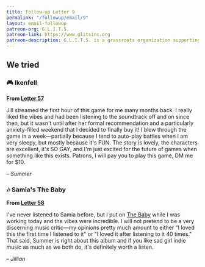 ```yaml
---
title: Follow-up Letter 9
permalink: "/followup/email/9"
layout: email-followup
patreon-org: G.L.I.T.S.
patreon-link: https://www.glitsinc.org
patreon-description: G.L.I.T.S. is a grassroots organization supporting the LGBTQIA+ community by securing housing, healthcare, and other crucial forms of support.
---
```


## We tried

### 🎮 Ikenfell

**From [Letter 57](https://letterstosummer.com/57/)**

Jill streamed the first hour of this game for me many months back. I really liked the vibes and had been listening to the soundtrack off and on since then, but it wasn't until after her formal recommendation and a particularly anxiety-filled weekend that I decided to finally buy it! I blew through the game in a week—partially because I tend to auto-play battles when I am very sleepy, but mostly because it's FUN. The story is lovely, the characters are excellent, it's SO GAY, and I'm just excited for the future of games when something like this exists. Patrons, I will pay you to play this game, DM me for $10. 

– *Summer*

### 🎶 Samia's The Baby

**From [Letter 58](https://letterstosummer.com/58/)**

I've never listened to Samia before, but I put on [The Baby](https://open.spotify.com/album/7faAwJDTt9Y8kVAcSHy9Y6) while I was working today and the vibes were incredible. I will not pretend to be a very discerning music critic—my opinions pretty much amount to either "I loved this the first time I listened to it" or "I loved it after listening to it 40 times." That said, Summer is right about this album and if you like sad girl indie music as much as we both do, it's definitely worth a listen.

– *Jillian*
